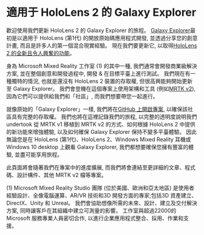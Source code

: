 # <a name="the-making-of-galaxy-explorer-for-hololens-2"></a>適用于 HoloLens 2 的 Galaxy Explorer

歡迎使用我們更新 HoloLens 2 的 Galaxy Explorer 的旅程。 [Galaxy Explorer](https://docs.microsoft.com/windows/mixed-reality/galaxy-explorer "Galaxy Explorer")最初是以適用于 HoloLens (第1代) 的開放原始碼應用程式開發, 並透過分享您的創意計畫, 而且是許多人的第一個混合現實經驗。 現在我們要更新它, 以取得[HoloLens 2 的全新且令人興奮的功能](https://www.microsoft.com/hololens/hardware)。

身為 Microsoft Mixed Reality 工作室 (1) 的其中一種, 我們通常會開發商業級解決方案, 並在整個創意和開發過程中, 開發 & 在目標平臺上進行測試。 我們現在有一種獨特的情況, 也就是還沒有 HoloLens 2 裝置的存取權, 但很高興能夠開始更新至 Galaxy Explorer。 我們會登機在這個專案上使用架構和工具 (例如[MRTK v2](https://microsoft.github.io/MixedRealityToolkit-Unity/Documentation/GettingStartedWithTheMRTK.html)), 因為它們可以提供給我們和「社區」, 而我們想要帶您一起進行。

就像原始的「Galaxy Explorer」一樣, 我們將在[GitHub 上開啟專案](https://github.com/Microsoft/GalaxyExplorer), 以確保該社區具有完整的存取權。 我們也將在這裡記錄我們的旅程, 以完整的透明度說明我們 undertook 從 MRTK v1 移植到 MRTK v2 的方式、如何根據 HoloLens 2 中提供的新功能來增強體驗, 以及如何確保 Galaxy Explorer 保持不變多平臺體驗。 因此無論您是在 HoloLens (第1代)、HoloLens 2、Windows Mixed Reality 耳機或 Windows 10 desktop 上觀看 Galaxy Explorer, 我們都想要確保您擁有豐富的體驗, 並盡可能享用旅程。

此頁面將會隨著我們在專案中的進度擴展, 而我們將會連結至更詳細的文章、程式碼、設計構件、其他 MRTK v2 檔等專案。



(1) Microsoft Mixed Reality Studio 團隊 (位於美國、歐洲和亞太地區) 是使用者經驗設計、全像電腦運算、AR/VR 技術和3D 開發方面的專家;包括3D 資產建立、DirectX、Unity 和 Unreal。 我們會協助想像所需的未來、設計、建立及交付解決方案, 同時讓客戶在其組織中建立可測量的影響。 工作室與超過22000的 Microsoft 服務專業人員密切合作, 以進行企業應用程式整合、採用、作業和支援。
